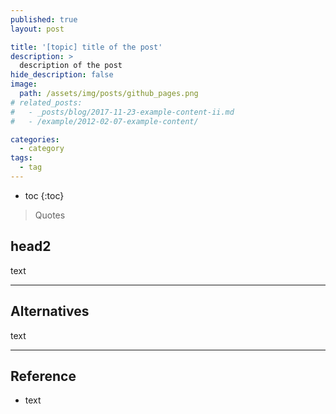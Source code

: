 ```yaml
---
published: true
layout: post

title: '[topic] title of the post'
description: >
  description of the post
hide_description: false
image: 
  path: /assets/img/posts/github_pages.png
# related_posts:
#   - _posts/blog/2017-11-23-example-content-ii.md
#   - /example/2012-02-07-example-content/

categories:
  - category
tags:
  - tag
---
```

* toc
{:toc}

> Quotes

## head2

text

---
## Alternatives

text

---
## Reference
- text